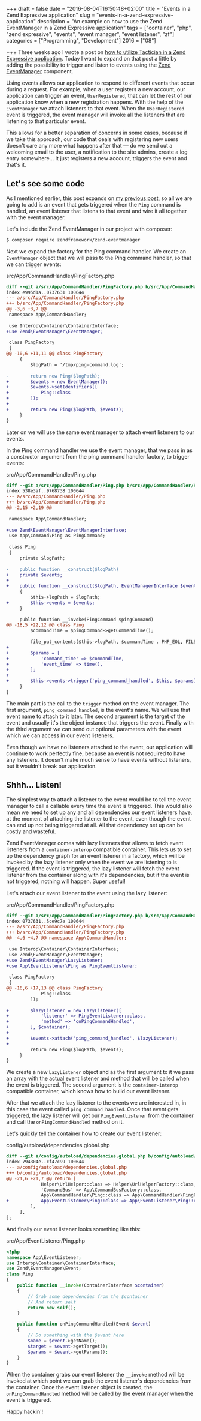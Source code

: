 +++
draft = false
date = "2016-08-04T16:50:48+02:00"
title = "Events in a Zend Expressive application"
slug = "events-in-a-zend-expressive-application"
description = "An example on how to use the Zend EventManager in a Zend Expressive application"
tags = ["container", "php", "zend expressive", "events", "event manager", "event listener", "zf"]
categories = ["Programming", "Development"]
2016 = ["08"]

+++
Three weeks ago I wrote a post on [how to utilize Tactician in a Zend Expressive application](/blog/using-tactician-in-a-zend-expressive-application/). Today I want to expand on that post a little by adding the possibility to trigger and listen to events using the [Zend EventManager](https://github.com/zendframework/zend-eventmanager) component.

Using events allows our application to respond to different events that occur during a request. For example, when a user registers a new account, our application can trigger an event, `UserRegistered`, that can let the rest of our application know when a new registration happens. With the help of the `EventManager` we attach listeners to that event. When the `UserRegistered` event is triggered, the event manager will invoke all the listeners that are listening to that particular event.

This allows for a better separation of concerns in some cases, because if we take this approach, our code that deals with registering new users doesn't care any more what happens after that &mdash; do we send out a welcoming email to the user, a notification to the site admins, create a log entry somewhere... It just registers a new account, triggers the event and that's it.

## Let's see some code

As I mentioned earlier, this post expands on [my previous post](/blog/using-tactician-in-a-zend-expressive-application/), so all we are going to add is an event that gets triggered when the `Ping` command is handled, an event listener that listens to that event and wire it all together with the event manager.

Let's include the Zend EventManager in our project with composer:

``` bash
$ composer require zendframework/zend-eventmanager
```

Next we expand the factory for the Ping command handler. We create an `EventManager` object that we will pass to the Ping command handler, so that we can trigger events:

<div class='filename'>src/App/CommandHandler/PingFactory.php</div>

``` diff
diff --git a/src/App/CommandHandler/PingFactory.php b/src/App/CommandHandler/PingFactory.php
index e995d1a..0737631 100644
--- a/src/App/CommandHandler/PingFactory.php
+++ b/src/App/CommandHandler/PingFactory.php
@@ -3,6 +3,7 @@
 namespace App\CommandHandler;
 
 use Interop\Container\ContainerInterface;
+use Zend\EventManager\EventManager;
 
 class PingFactory
 {
@@ -10,6 +11,11 @@ class PingFactory
     {
         $logPath = '/tmp/ping-command.log';
 
-        return new Ping($logPath);
+        $events = new EventManager();
+        $events->setIdentifiers([
+            Ping::class
+        ]);
+
+        return new Ping($logPath, $events);
     }
}
```

Later on we will use the same event manager to attach event listeners to our events.

In the Ping command handler we use the event manager, that we pass in as a constructor argument from the ping command handler factory, to trigger events:

<div class='filename'>src/App/CommandHandler/Ping.php</div>

``` diff
diff --git a/src/App/CommandHandler/Ping.php b/src/App/CommandHandler/Ping.php
index 538e3af..9768738 100644
--- a/src/App/CommandHandler/Ping.php
+++ b/src/App/CommandHandler/Ping.php
@@ -2,15 +2,19 @@
 
 namespace App\CommandHandler;
 
+use Zend\EventManager\EventManagerInterface;
 use App\Command\Ping as PingCommand;
 
 class Ping
 {
     private $logPath;
 
-    public function __construct($logPath)
+    private $events;
+
+    public function __construct($logPath, EventManagerInterface $events)
     {
         $this->logPath = $logPath;
+        $this->events = $events;
     }
 
     public function __invoke(PingCommand $pingCommand)
@@ -18,5 +22,12 @@ class Ping
         $commandTime = $pingCommand->getCommandTime();
 
         file_put_contents($this->logPath, $commandTime . PHP_EOL, FILE_APPEND);
+
+        $params = [
+            'command_time' => $commandTime,
+            'event_time' => time(),
+        ];
+
+        $this->events->trigger('ping_command_handled', $this, $params);
     }
}
```

The main part is the call to the `trigger` method on the event manager. The first argument, `ping_command_handled`, is the event's name. We will use that event name to attach to it later. The second argument is the target of the event and usually it's the object instance that triggers the event. Finally with the third argument we can send out optional parameters with the event which we can access in our event listeners.

Even though we have no listeners attached to the event, our application will continue to work perfectly fine, because an event is not required to have any listeners. It doesn't make much sense to have events without listeners, but it wouldn't break our application.

## Shhh... Listen!

The simplest way to attach a listener to the event would be to tell the event manager to call a callable every time the event is triggered. This would also mean we need to set up any and all dependencies our event listeners have, at the moment of attaching the listener to the event, even though the event can end up not being triggered at all. All that dependency set up can be costly and wasteful.

Zend EventManager comes with lazy listeners that allows to fetch event listeners from a `container-interop` compatible container. This lets us to set up the dependency graph for an event listener in a factory, which will be invoked by the lazy listener only when the event we are listening to is triggered. If the event is triggered, the lazy listener will fetch the event listener from the container along with it's dependencies, but if the event is not triggered, nothing will happen. Super useful!

Let's attach our event listener to the event using the lazy listener:

<div class='filename'>src/App/CommandHandler/PingFactory.php</div>

``` diff
diff --git a/src/App/CommandHandler/PingFactory.php b/src/App/CommandHandler/PingFactory.php
index 0737631..5ce9c7e 100644
--- a/src/App/CommandHandler/PingFactory.php
+++ b/src/App/CommandHandler/PingFactory.php
@@ -4,6 +4,7 @@ namespace App\CommandHandler;
 
 use Interop\Container\ContainerInterface;
 use Zend\EventManager\EventManager;
+use Zend\EventManager\LazyListener;
+use App\EventListener\Ping as PingEventListener;
 
 class PingFactory
 {
@@ -16,6 +17,13 @@ class PingFactory
             Ping::class
         ]);
 
+        $lazyListener = new LazyListener([
+            'listener' => PingEventListener::class,
+            'method' => 'onPingCommandHandled',
+        ], $container);
+
+        $events->attach('ping_command_handled', $lazyListener);
+
         return new Ping($logPath, $events);
     }
}
```

We create a new `LazyListener` object and as the first argument to it we pass an array with the actual event listener and method that will be called when the event is triggered. The second argument is the `container-interop` compatible container, which knows how to build our event listener.

After that we attach the lazy listener to the events we are interested in, in this case the event called `ping_command_handled`. Once that event gets triggered, the lazy listener will get our `PingEventListener` from the container and call the `onPingCommandHandled` method on it.

Let's quickly tell the container how to create our event listener:

<div class='filename'>config/autoload/dependencies.global.php</div>

``` diff
diff --git a/config/autoload/dependencies.global.php b/config/autoload/dependencies.global.php
index 794304e..cf47c99 100644
--- a/config/autoload/dependencies.global.php
+++ b/config/autoload/dependencies.global.php
@@ -21,6 +21,7 @@ return [
             Helper\UrlHelper::class => Helper\UrlHelperFactory::class,
             'CommandBus' => App\CommandBusFactory::class,
             App\CommandHandler\Ping::class => App\CommandHandler\PingFactory::class,
+            App\EventListener\Ping::class => App\EventListener\Ping::class,
         ],
     ],
];
```

And finally our event listener looks something like this:

<div class='filename'>src/App/EventListener/Ping.php</div>

``` php
<?php
namespace App\EventListener;
use Interop\Container\ContainerInterface;
use Zend\EventManager\Event;
class Ping
{
    public function __invoke(ContainerInterface $container)
    {
        // Grab some dependencies from the $container
        // And return self
        return new self();
    }

    public function onPingCommandHandled(Event $event)
    {
        // Do something with the $event here
        $name = $event->getName();
        $target = $event->getTarget();
        $params = $event->getParams();
    }
}
```

When the container grabs our event listener the `__invoke` method will be invoked at which point we can grab the event listener's dependencies from the container. Once the event listener object is created, the `onPingCommandHandled` method will be called by the event manager when the event is triggered.

Happy hackin'!
